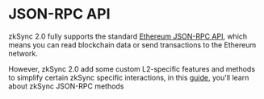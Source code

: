 # JSON-RPC API

zkSync 2.0 fully supports the standard [Ethereum JSON-RPC API](https://ethereum.org/en/developers/docs/apis/json-rpc/), which means you can read blockchain data or send transactions to the Ethereum network.

However, zkSync 2.0 add some custom L2-specific features and methods to simplify certain zkSync specific interactions, in this [guide](../../../api/api.md#zksync-specific-json-rpc-methods), you'll learn about zkSync JSON-RPC methods
